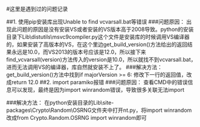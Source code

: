 #这里是遇到过的问题记录

##1. 使用pip安装库出现Unable to find vcvarsall.bat等错误
###问题原因：
  出现此问题的原因是没有安装VS或者安装的VS版本高于2008导致。python的安装目录下Lib\distutils\msvc9compiler.py这个文件是安装库的时候调用VS编译器的，如果安装了高版本的VS，在这个里边get_build_version()方法给出的返回结果永远是10.0，而VS2013的版本号应该是12.0，所以接下来find_vcvarsall(version)方法传入的version是10.0，所以就找不到vcvarsall.bat，进而无法调用VS的编译器，库自然就安装不上了。
###解决方法：
  get_build_version()方法中找到if majorVersion >= 6: 修改下一行的返回值，改成return 12.0
##2. import paramiko报错
###问题原因：
  查看CMD中的错误信息可以发现，最终是因为import winrandom错误，导致很多关联无法import
     
###解决方法：
  在python安装目录的Lib\site-packages\Crypto\Random\OSRNG文件夹中打开nt.py，将import winrandom改成from Crypto.Random.OSRNG import winrandom即可
